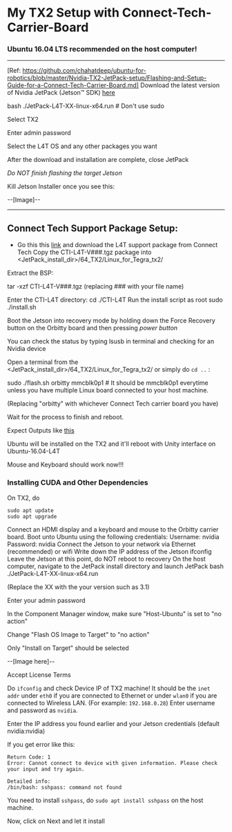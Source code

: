 # My TX2 Setup with Connect-Tech-Carrier-Board

### Ubuntu 16.04 LTS recommended on the host computer!


***
[Ref: https://github.com/chahatdeep/ubuntu-for-robotics/blob/master/Nvidia-TX2-JetPack-setup/Flashing-and-Setup-Guide-for-a-Connect-Tech-Carrier-Board.md]
Download the latest version of Nvidia JetPack (Jetson™ SDK) [here](https://developer.nvidia.com/embedded/jetpack)

bash ./JetPack-L4T-XX-linux-x64.run # Don't use sudo

Select TX2

Enter admin password

Select the L4T OS and any other packages you want 

After the download and installation are complete, close JetPack

*Do NOT finish flashing the target Jetson*

Kill Jetson Installer once you see this:

--[Image]--

***


## Connect Tech Support Package Setup:
- Go this this [link](http://connecttech.com/product/orbitty-carrier-for-nvidia-jetson-tx2-tx1/) and download the L4T support package from Connect Tech
Copy the CTI-L4T-V###.tgz package into <JetPack_install_dir>/64_TX2/Linux_for_Tegra_tx2/

Extract the BSP:

tar -xzf CTI-L4T-V###.tgz
(replacing ### with your file name)

Enter the CTI-L4T directory:
cd ./CTI-L4T
Run the install script as root
sudo ./install.sh


Boot the Jetson into recovery mode by holding down the Force Recovery button on the Orbitty board and then pressing *power button*

You can check the status by typing lsusb in terminal and checking for an Nvidia device

Open a terminal from the <JetPack_install_dir>/64_TX2/Linux_for_Tegra_tx2/ or simply do `cd ..` :

sudo ./flash.sh orbitty mmcblk0p1 # It should be mmcblk0p1 everytime unless you have multiple Linux board connected to your host machine.

(Replacing "orbitty" with whichever Connect Tech carrier board you have)

Wait for the process to finish and reboot.

Expect Outputs like [this](https://github.com/chahatdeep/ubuntu-for-robotics/blob/master/Nvidia-TX2-JetPack-setup/Terminal-Output.md)

Ubuntu will be installed on the TX2 and it'll reboot with Unity interface on Ubuntu-16.04-L4T

Mouse and Keyboard should work now!!!

### Installing CUDA and Other Dependencies

On TX2, do 
```
sudo apt update
sudo apt upgrade
```


Connect an HDMI display and a keyboard and mouse to the Orbitty carrier board.
Boot unto Ubuntu using the following credentials:
Username: nvidia
Password: nvidia
Connect the Jetson to your network via Ethernet (recommended) or wifi
Write down the IP address of the Jetson
ifconfig
Leave the Jetson at this point, do NOT reboot to recovery
On the host computer, navigate to the JetPack install directory and launch JetPack
bash ./JetPack-L4T-XX-linux-x64.run

(Replace the XX with the your version such as 3.1)





Enter your admin password

In the Component Manager window, make sure "Host-Ubuntu" is set to "no action"

Change "Flash OS Image to Target" to "no action"

Only "Install on Target" should be selected 

--[Image here]--

Accept License Terms

Do `ifconfig` and check Device IP of TX2 machine! It should be the `inet addr` under `eth0` if you are connected to Ethernet or under `wlan0` if you are connected to Wireless LAN. (For example: `192.168.0.28`)
Enter username and password as `nvidia`.

Enter the IP address you found earlier and your Jetson credentials (default nvidia:nvidia) 


If you get error like this:
```
Return Code: 1
Error: Cannot connect to device with given information. Please check your input and try again.

Detailed info: 
/bin/bash: sshpass: command not found
```

You need to install `sshpass`, do `sudo apt install sshpass` on the host machine.

Now, click on Next and let it install




